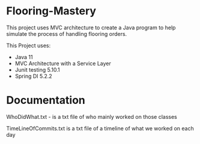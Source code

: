 # Flooring-Mastery
This project uses MVC architecture to create a Java program to help simulate the process of handling flooring orders.

This Project uses:
- Java 11
- MVC Architecture with a Service Layer
- Junit testing 5.10.1
- Spring DI 5.2.2
# Documentation
WhoDidWhat.txt - is a txt file of who mainly worked on those classes

TimeLineOfCommits.txt  is a txt file of a timeline of what we worked on each day
